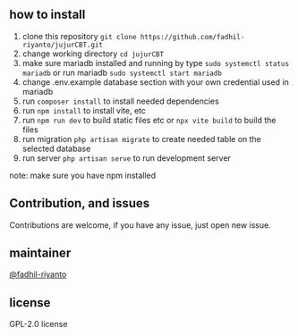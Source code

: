 ## how to install

1. clone this repository `git clone https://github.com/fadhil-riyanto/jujurCBT.git`
2. change working directory `cd jujurCBT`
3. make sure mariadb installed and running by type `sudo systemctl status mariadb` or run mariadb `sudo systemctl start mariadb`
4. change .env.example database section with your own credential used in mariadb
5. run `composer install` to install needed dependencies
6. run `npm install` to install vite, etc
7. run `npm run dev` to build static files etc or `npx vite build` to build the files
8. run migration `php artisan migrate` to create needed table on the selected database
9. run server `php artisan serve` to run development server

note: make sure you have npm installed

## Contribution, and issues
Contributions are welcome, if you have any issue, just open new issue.

## maintainer
<a href="https://github.com/fadhil-riyanto/">@fadhil-riyanto</a>

## license
GPL-2.0 license 
